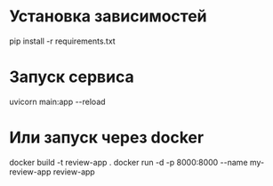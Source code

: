 

# Установка зависимостей
pip install -r requirements.txt

# Запуск сервиса
uvicorn main:app --reload

# Или запуск через docker
docker build -t review-app .
docker run -d -p 8000:8000 --name my-review-app review-app



